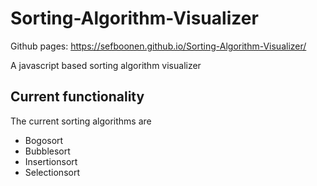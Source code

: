 # Sorting-Algorithm-Visualizer
Github pages: https://sefboonen.github.io/Sorting-Algorithm-Visualizer/

A javascript based sorting algorithm visualizer

## Current functionality
The current sorting algorithms are 
- Bogosort
- Bubblesort
- Insertionsort
- Selectionsort
